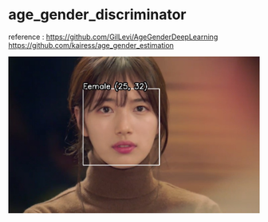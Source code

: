 # age_gender_discriminator

reference : 
https://github.com/GilLevi/AgeGenderDeepLearning
https://github.com/kairess/age_gender_estimation

![suzi](./suzi.jpg)
